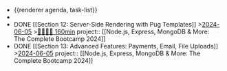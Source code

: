 - {{renderer agenda, task-list}}
-
- DONE [[Section 12: Server-Side Rendering with Pug Templates]] >[2024-06-05](#agenda://?start=1717516800000&end=1717603199999) >[🍅🍅🍅🍅 160min](#agenda-pomo://?t=f-1717547339753-2400%2Cf-1717549791196-2400%2Cf-1717552196143-2400%2Cf-1717554650645-2400)
  project:: [[Node.js, Express, MongoDB & More: The Complete Bootcamp 2024]]
- DONE [[Section 13: Advanced Features: Payments, Email, File Uploads]] >[2024-06-05](#agenda://?start=1717516800000&end=1717603199999)
  project:: [[Node.js, Express, MongoDB & More: The Complete Bootcamp 2024]]